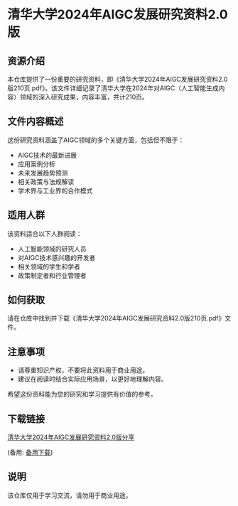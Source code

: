 # 清华大学2024年AIGC发展研究资料2.0版

## 资源介绍

本仓库提供了一份重要的研究资料，即《清华大学2024年AIGC发展研究资料2.0版210页.pdf》。该文件详细记录了清华大学在2024年对AIGC（人工智能生成内容）领域的深入研究成果，内容丰富，共计210页。

## 文件内容概述

这份研究资料涵盖了AIGC领域的多个关键方面，包括但不限于：

- AIGC技术的最新进展
- 应用案例分析
- 未来发展趋势预测
- 相关政策与法规解读
- 学术界与工业界的合作模式

## 适用人群

该资料适合以下人群阅读：

- 人工智能领域的研究人员
- 对AIGC技术感兴趣的开发者
- 相关领域的学生和学者
- 政策制定者和行业管理者

## 如何获取

请在仓库中找到并下载《清华大学2024年AIGC发展研究资料2.0版210页.pdf》文件。

## 注意事项

- 请尊重知识产权，不要将此资料用于商业用途。
- 建议在阅读时结合实际应用场景，以更好地理解内容。

希望这份资料能为您的研究和学习提供有价值的参考。

## 下载链接
[清华大学2024年AIGC发展研究资料2.0版分享](https://pan.quark.cn/s/bacdef190291) 

(备用: [备用下载](https://pan.baidu.com/s/1yNg737RbR6IfMwCOp6GB0g?pwd=1234))

## 说明

该仓库仅用于学习交流，请勿用于商业用途。

